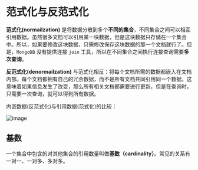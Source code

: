 # 范式化与反范式化

**范式化(normailzation)** 是将数据分散到多个**不同的集合**，不同集合之间可以相互引用数据。虽然很多文档可以引用某一块数据，但是这块数据只存储在一个集合中。所以，如果要修改这块数据，只需修改保存这块数据的那一个文档就行了。但是，`MongoDB` 没有提供连接 `join` 工具，所以在不同集合之间执行连接查询需要**多次查询**。

**反范式化(denormailzation)** 与范式化相反：将每个文档所需的数据都嵌入在文档内部。每个文档都拥有自己的冗余数据，而不是所有文档共同引用同一个数据。这意味着如果信息发生了改变，那么所有相关文档都需要进行更新，但是在查询时，只需要一次查询，就可以得到所有数据。

内嵌数据(反范式化)与引用数据(范式化)的比较：

![image](https://github.com/TomatoZ7/notes-of-tz/blob/master/nosql/MongoDB/images/mongo_paradigm_1.jpg)

## 基数

一个集合中包含的对其他集合的引用数量叫做**基数（cardinality）**。常见的关系有一对一、一对多、多对多。